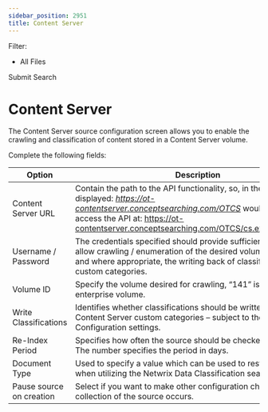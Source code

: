```yaml
---
sidebar_position: 2951
title: Content Server
---
```


Filter: 

* All Files

Submit Search

# Content Server

The Content Server source configuration screen allows you to enable the crawling and classification of content stored in a Content Server volume.

Complete the following fields:

| Option | Description |
| --- | --- |
| Content Server URL | Contain the path to the API functionality, so, in the example displayed:  *https://ot-contentserver.conceptsearching.com/OTCS*  would be used to access the API at:  https://ot-contentserver.conceptsearching.com/OTCS/cs.exe/api/v1/nodes |
| Username / Password | The credentials specified should provide sufficient access to allow crawling / enumeration of the desired volumes information, and where appropriate, the writing back of classifications to custom categories. |
| Volume ID | Specify the volume desired for crawling, “141” is the default enterprise volume. |
| Write Classifications | Identifies whether classifications should be written back to the Content Server custom categories – subject to the sources Write Configuration settings. |
| Re-Index Period | Specifies how often the source should be checked for changes. The number specifies the period in days. |
| Document Type | Used to specify a value which can be used to restrict queries when utilizing the Netwrix Data Classification search index. |
| Pause source on creation | Select if you want to make other configuration changes before collection of the source occurs. |